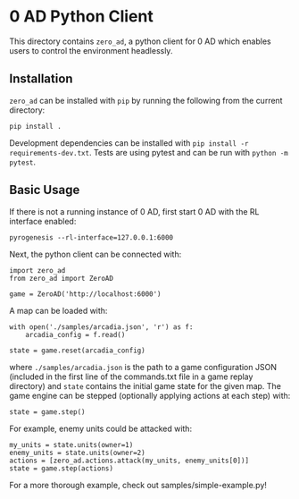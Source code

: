 # 0 AD Python Client

This directory contains `zero_ad`, a python client for 0 AD which enables users to control the
environment headlessly.

## Installation

`zero_ad` can be installed with `pip` by running the following from the current directory:

```
pip install .
```

Development dependencies can be installed with `pip install -r requirements-dev.txt`. Tests are
using pytest and can be run with `python -m pytest`.

## Basic Usage

If there is not a running instance of 0 AD, first start 0 AD with the RL interface enabled:

```
pyrogenesis --rl-interface=127.0.0.1:6000
```

Next, the python client can be connected with:

```
import zero_ad
from zero_ad import ZeroAD

game = ZeroAD('http://localhost:6000')
```

A map can be loaded with:

```
with open('./samples/arcadia.json', 'r') as f:
    arcadia_config = f.read()

state = game.reset(arcadia_config)
```

where `./samples/arcadia.json` is the path to a game configuration JSON (included in the first
line of the commands.txt file in a game replay directory) and `state` contains the initial game
state for the given map. The game engine can be stepped (optionally applying actions at each step)
with:

```
state = game.step()
```

For example, enemy units could be attacked with:

```
my_units = state.units(owner=1)
enemy_units = state.units(owner=2)
actions = [zero_ad.actions.attack(my_units, enemy_units[0])]
state = game.step(actions)
```

For a more thorough example, check out samples/simple-example.py!
